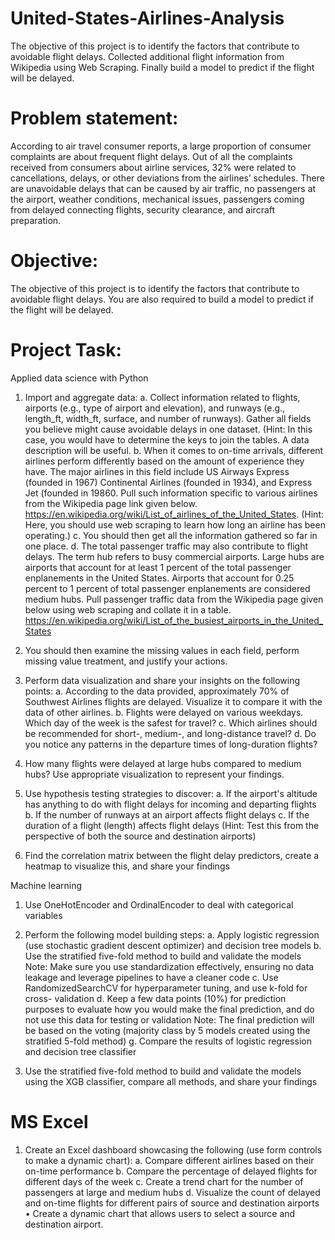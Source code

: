 # United-States-Airlines-Analysis
The objective of this project is to identify the factors that contribute to avoidable flight delays. Collected additional flight information from Wikipedia using Web Scraping. Finally build a model to predict if the flight will be delayed.

# Problem statement:
According to air travel consumer reports, a large proportion of consumer complaints are
about frequent flight delays.
Out of all the complaints received from consumers about airline services, 32% were related to
cancellations, delays, or other deviations from the airlines’ schedules.
There are unavoidable delays that can be caused by air traffic, no passengers at the airport,
weather conditions, mechanical issues, passengers coming from delayed connecting flights,
security clearance, and aircraft preparation.

# Objective:
The objective of this project is to identify the factors that contribute to avoidable flight delays.
You are also required to build a model to predict if the flight will be delayed.

# Project Task:
Applied data science with Python

1. Import and aggregate data:
a. Collect information related to flights, airports (e.g., type of airport and elevation), and runways (e.g., length_ft, width_ft, surface, and number of runways). Gather all fields you believe might cause avoidable delays in one dataset.
(Hint: In this case, you would have to determine the keys to join the tables. A data description will be useful.
b. When it comes to on-time arrivals, different airlines perform differently based on the amount of experience they have. The major airlines in this field include US Airways Express (founded in 1967) Continental Airlines (founded in 1934), and Express Jet (founded in 19860. Pull such information specific to various airlines from the Wikipedia page link given below.
https://en.wikipedia.org/wiki/List_of_airlines_of_the_United_States.
(Hint: Here, you should use web scraping to learn how long an airline has been operating.)
c. You should then get all the information gathered so far in one place.
d. The total passenger traffic may also contribute to flight delays. The term hub refers to busy commercial airports. Large hubs are airports that account for at least 1 percent of the total passenger enplanements in the United States. Airports that account for 0.25 percent to 1 percent of total passenger enplanements are considered medium hubs. Pull passenger traffic data from the Wikipedia page given below using web scraping and collate it in a table. https://en.wikipedia.org/wiki/List_of_the_busiest_airports_in_the_United_States

2. You should then examine the missing values in each field, perform missing value treatment, and justify your actions.

3. Perform data visualization and share your insights on the following points:
a. According to the data provided, approximately 70% of Southwest Airlines flights are delayed. Visualize it to compare it with the data of other airlines.
b. Flights were delayed on various weekdays. Which day of the week is the safest for travel?
c. Which airlines should be recommended for short-, medium-, and long-distance travel?
d. Do you notice any patterns in the departure times of long-duration flights?

4. How many flights were delayed at large hubs compared to medium hubs? Use appropriate visualization to represent your findings.

5. Use hypothesis testing strategies to discover:
a. If the airport's altitude has anything to do with flight delays for incoming and departing flights
b. If the number of runways at an airport affects flight delays
c. If the duration of a flight (length) affects flight delays
(Hint: Test this from the perspective of both the source and destination airports)

6. Find the correlation matrix between the flight delay predictors, create a heatmap to visualize this, and share your findings

Machine learning

1. Use OneHotEncoder and OrdinalEncoder to deal with categorical variables

2. Perform the following model building steps:
a. Apply logistic regression (use stochastic gradient descent optimizer) and decision tree models
b. Use the stratified five-fold method to build and validate the models
Note: Make sure you use standardization effectively, ensuring no data leakage and leverage pipelines to have a cleaner code
c. Use RandomizedSearchCV for hyperparameter tuning, and use k-fold for cross- validation
d. Keep a few data points (10%) for prediction purposes to evaluate how you would make the final prediction, and do not use this data for testing or validation
Note: The final prediction will be based on the voting (majority class by 5 models created using the stratified 5-fold method)
g. Compare the results of logistic regression and decision tree classifier

3. Use the stratified five-fold method to build and validate the models using the XGB classifier, compare all methods, and share your findings

# MS Excel 
1. Create an Excel dashboard showcasing the following (use form controls to make a dynamic chart):
a. Compare different airlines based on their on-time performance
b. Compare the percentage of delayed flights for different days of the week
c. Create a trend chart for the number of passengers at large and medium hubs
d. Visualize the count of delayed and on-time flights for different pairs of source and
destination airports
• Create a dynamic chart that allows users to select a source and destination airport.
